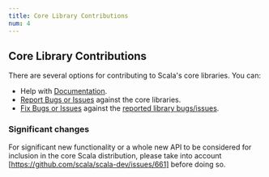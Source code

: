```yaml
---
title: Core Library Contributions
num: 4
---
```

## Core Library Contributions

There are several options for contributing to Scala's core libraries. You can:

* Help with [Documentation](/contribute/documentation.html).
* [Report Bugs or Issues](/contribute/bug-reporting-guide.html) against the core libraries.
* [Fix Bugs or Issues](/contribute/guide.html) against the
  [reported library bugs/issues](https://github.com/scala/bug).

### Significant changes

For significant new functionality or a whole new API to be considered for inclusion in the core Scala distribution,
please take into account [https://github.com/scala/scala-dev/issues/661] before doing so.
